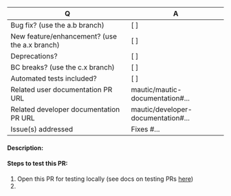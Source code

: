 <!-- ## Which branch should I use for my PR?

Assuming that:

a = current major release
b = current minor release
c = future major release

* a.x for any features and enhancements (e.g. 4.x)
* a.b for any bug fixes (e.g. 4.0, 4.1, 4.2)
* c.x for any features, enhancements or bug fixes with backward compatibility breaking changes (e.g. 5.x) -->

| Q                                      | A
| -------------------------------------- | ---
| Bug fix? (use the a.b branch)          | [ ]
| New feature/enhancement? (use the a.x branch)      | [ ]
| Deprecations?                          | [ ]
| BC breaks? (use the c.x branch)        | [ ]
| Automated tests included?              | [ ] <!-- All PRs must maintain or improve code coverage -->
| Related user documentation PR URL      | mautic/mautic-documentation#... <!-- required for new features -->
| Related developer documentation PR URL | mautic/developer-documentation#... <!-- required for developer-facing changes -->
| Issue(s) addressed                     | Fixes #... <!-- prefix each issue number with "Fixes #", no need to create an issue if none exists, explain below instead -->

<!--
Additionally (see https://contribute.mautic.org/contributing-to-mautic/developer/code/pull-requests#work-on-your-pull-request):
 - Always add tests and ensure they pass.
 - Bug fixes must be submitted against the lowest maintained branch where they apply
   (lowest branches are regularly merged to upper ones so they get the fixes too.)
 - Features and deprecations must be submitted against the "4.x" branch.
-->

#### Description:

<!--
Please write a short README for your feature/bugfix. This will help people understand your PR and what it aims to do. If you are fixing a bug and if there is no linked issue already, please provide steps to reproduce the issue here.
-->

#### Steps to test this PR:

<!--
This part is really important. If you want your PR to be merged, take the time to write very clear, annotated and step by step test instructions. Do not assume any previous knowledge - testers may not be developers.
-->
1. Open this PR for testing locally (see docs on testing PRs [here](https://contribute.mautic.org/contributing-to-mautic/tester))
2.

<!--
If you have any deprecations, list them here along with the new alternative.
If you have any backwards compatibility breaks, list them here.
-->